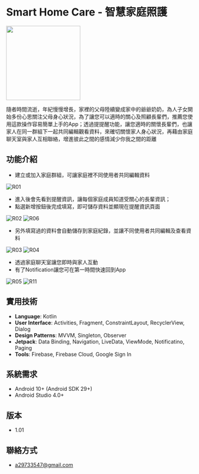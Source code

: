 # Smart Home Care - 智慧家庭照護

[<img src="https://i.imgur.com/I58bWLd.png" width="200">](https://play.google.com/store/apps/details?id=com.czerny.smarthomecare)

隨者時間流逝，年紀慢慢增長，家裡的父母陸續變成家中的爺爺奶奶，為人子女開始多份心思關注父母身心狀況，為了讓您可以適時的關心及照顧長輩們，推薦您使用這款操作容易簡單上手的App；透過提提醒功能，讓您適時的關懷長輩們，也讓家人在同一群組下一起共同編輯觀看資料，來確切關懷家人身心狀況，再藉由家庭聊天室與家人互相聯絡，增進彼此之間的感情減少你我之間的距離

## 功能介紹

* 建立或加入家庭群組，可讓家庭裡不同使用者共同編輯資料

![R01](https://user-images.githubusercontent.com/77201717/123233798-f3b54880-d50c-11eb-9b58-b8b7531b962b.png)

* 進入後會先看到提醒資訊，讓每個家庭成員知道受關心的長輩資訊；
* 點選新增按鈕後完成填寫，即可儲存資料並顯現在提醒資訊頁面

![R02](https://user-images.githubusercontent.com/77201717/123260156-d3df4e00-d527-11eb-96f5-baf7ac2cd195.png)
![R06](https://user-images.githubusercontent.com/77201717/123260213-e5c0f100-d527-11eb-9e6e-b58dd029bc7b.png)

* 另外填寫過的資料會自動儲存到家庭紀錄，並讓不同使用者共同編輯及查看資料

![R03](https://user-images.githubusercontent.com/77201717/123296070-e6b64a80-d548-11eb-96d4-bcfd74e1768f.png)
![R04](https://user-images.githubusercontent.com/77201717/123260344-0a1ccd80-d528-11eb-85aa-60bf3dc82a55.png)

* 透過家庭聊天室讓您即時與家人互動
* 有了Notification讓您可在第一時間快速回到App

![R05](https://user-images.githubusercontent.com/77201717/123260541-42241080-d528-11eb-855d-35410a80f71d.png)
![R11](https://user-images.githubusercontent.com/77201717/123260777-8dd6ba00-d528-11eb-826e-7907047f47bd.png)

## 實用技術
* **Language**: Kotlin
* **User Interface**: Activities, Fragment, ConstraintLayout, RecyclerView, Dialog
* **Design Patterns**: MVVM, Singleton, Observer
* **Jetpack**: Data Binding, Navigation, LiveData, ViewMode, Notificatino, Paging
* **Tools**: Firebase, Firebase Cloud, Google Sign In 

## 系統需求
* Android 10+ (Android SDK 29+)
* Android Studio 4.0+

## 版本
* 1.01

## 聯絡方式
* a29733547@gmail.com





